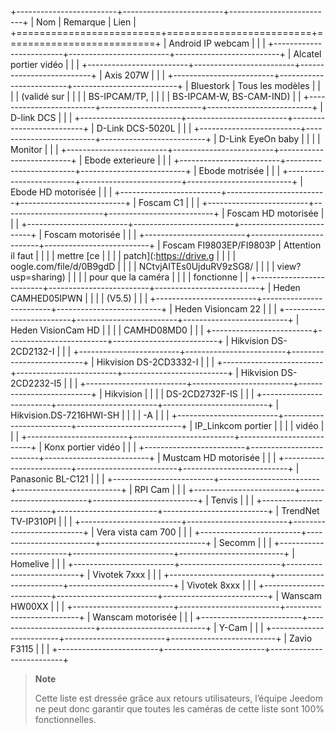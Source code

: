 +-------------------------+-------------------------+--------------------------+
| Nom                     | Remarque                | Lien                     |
+=========================+=========================+==========================+
| Android IP webcam       |                         |                          |
+-------------------------+-------------------------+--------------------------+
| Alcatel portier vidéo   |                         |                          |
+-------------------------+-------------------------+--------------------------+
| Axis 207W               |                         |                          |
+-------------------------+-------------------------+--------------------------+
| Bluestork               | Tous les modèles        |                          |
|                         | (validé sur             |                          |
|                         | BS-IPCAM/TP,            |                          |
|                         | BS-IPCAM-W, BS-CAM-IND) |                          |
+-------------------------+-------------------------+--------------------------+
| D-link DCS              |                         |                          |
+-------------------------+-------------------------+--------------------------+
| D-Link DCS-5020L        |                         |                          |
+-------------------------+-------------------------+--------------------------+
| D-Link EyeOn baby       |                         |                          |
| Monitor                 |                         |                          |
+-------------------------+-------------------------+--------------------------+
| Ebode exterieure        |                         |                          |
+-------------------------+-------------------------+--------------------------+
| Ebode motrisée          |                         |                          |
+-------------------------+-------------------------+--------------------------+
| Ebode HD motorisée      |                         |                          |
+-------------------------+-------------------------+--------------------------+
| Foscam C1               |                         |                          |
+-------------------------+-------------------------+--------------------------+
| Foscam HD motorisée     |                         |                          |
+-------------------------+-------------------------+--------------------------+
| Foscam motorisée        |                         |                          |
+-------------------------+-------------------------+--------------------------+
| Foscam FI9803EP/FI9803P | Attention il faut       |                          |
|                         | mettre [ce              |                          |
|                         | patch](:https://drive.g |                          |
|                         | oogle.com/file/d/0B9gdD |                          |
|                         | NCtvjAITEs0UjduRV9zSG8/ |                          |
|                         | view?usp=sharing)       |                          |
|                         | pour que la caméra      |                          |
|                         | fonctionne              |                          |
+-------------------------+-------------------------+--------------------------+
| Heden CAMHED05IPWN      |                         |                          |
| (V5.5)                  |                         |                          |
+-------------------------+-------------------------+--------------------------+
| Heden Visioncam 22      |                         |                          |
+-------------------------+-------------------------+--------------------------+
| Heden VisionCam HD      |                         |                          |
| CAMHD08MD0              |                         |                          |
+-------------------------+-------------------------+--------------------------+
| Hikvision DS-2CD2132-I  |                         |                          |
+-------------------------+-------------------------+--------------------------+
| Hikvision DS-2CD3332-I  |                         |                          |
+-------------------------+-------------------------+--------------------------+
| Hikvision DS-2CD2232-I5 |                         |                          |
+-------------------------+-------------------------+--------------------------+
| Hikvision               |                         |                          |
| DS-2CD2732F-IS          |                         |                          |
+-------------------------+-------------------------+--------------------------+
| Hikvision.DS-7216HWI-SH |                         |                          |
| -A                      |                         |                          |
+-------------------------+-------------------------+--------------------------+
| IP\_Linkcom portier     |                         |                          |
| vidéo                   |                         |                          |
+-------------------------+-------------------------+--------------------------+
| Konx portier vidéo      |                         |                          |
+-------------------------+-------------------------+--------------------------+
| Mustcam HD motorisée    |                         |                          |
+-------------------------+-------------------------+--------------------------+
| Panasonic BL-C121       |                         |                          |
+-------------------------+-------------------------+--------------------------+
| RPI Cam                 |                         |                          |
+-------------------------+-------------------------+--------------------------+
| Tenvis                  |                         |                          |
+-------------------------+-------------------------+--------------------------+
| TrendNet TV-IP310PI     |                         |                          |
+-------------------------+-------------------------+--------------------------+
| Vera vista cam 700      |                         |                          |
+-------------------------+-------------------------+--------------------------+
| Secomm                  |                         |                          |
+-------------------------+-------------------------+--------------------------+
| Homelive                |                         |                          |
+-------------------------+-------------------------+--------------------------+
| Vivotek 7xxx            |                         |                          |
+-------------------------+-------------------------+--------------------------+
| Vivotek 8xxx            |                         |                          |
+-------------------------+-------------------------+--------------------------+
| Wanscam HW00XX          |                         |                          |
+-------------------------+-------------------------+--------------------------+
| Wanscam motorisée       |                         |                          |
+-------------------------+-------------------------+--------------------------+
| Y-Cam                   |                         |                          |
+-------------------------+-------------------------+--------------------------+
| Zavio F3115             |                         |                          |
+-------------------------+-------------------------+--------------------------+

> **Note**
>
> Cette liste est dressée grâce aux retours utilisateurs, l’équipe
> Jeedom ne peut donc garantir que toutes les caméras de cette liste
> sont 100% fonctionnelles.
